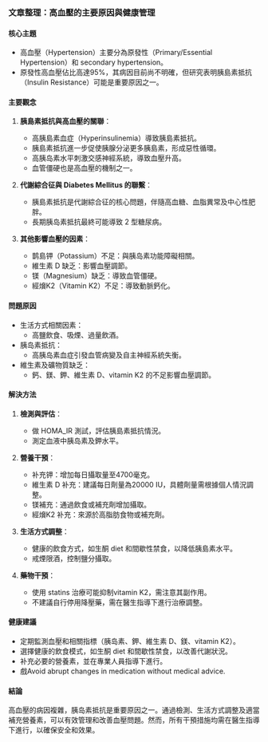 ### 文章整理：高血壓的主要原因與健康管理

#### 核心主題
- 高血壓（Hypertension）主要分為原發性（Primary/Essential Hypertension）和 secondary hypertension。
- 原發性高血壓佔比高達95%，其病因目前尚不明確，但研究表明胰島素抵抗（Insulin Resistance）可能是重要原因之一。

#### 主要觀念
1. **胰島素抵抗與高血壓的關聯**：
   - 高胰島素血症（Hyperinsulinemia）導致胰島素抵抗。
   - 胰島素抵抗進一步促使胰腺分泌更多胰島素，形成惡性循環。
   - 高胰岛素水平刺激交感神經系統，導致血壓升高。
   - 血管僵硬也是高血壓的機制之一。

2. **代謝綜合征與 Diabetes Mellitus 的聯繫**：
   - 胰島素抵抗是代謝綜合征的核心問題，伴隨高血糖、血脂異常及中心性肥胖。
   - 長期胰岛素抵抗最終可能導致 2 型糖尿病。

3. **其他影響血壓的因素**：
   - 鹊島钾（Potassium）不足：與胰岛素功能障礙相關。
   - 維生素 D 缺乏：影響血壓調節。
   - 镁（Magnesium）缺乏：導致血管僵硬。
   - 經燲K2（Vitamin K2）不足：導致動脈鈣化。

#### 問題原因
- 生活方式相關因素：
  - 高鹽飲食、吸煙、過量飲酒。
- 胰岛素抵抗：
  - 高胰岛素血症引發血管病變及自主神經系統失衡。
- 維生素及礦物質缺乏：
  - 鈣、鎂、鉀、維生素 D、vitamin K2 的不足影響血壓調節。

#### 解決方法
1. **檢測與評估**：
   - 做 HOMA_IR 測試，評估胰島素抵抗情況。
   - 測定血液中胰岛素及鉀水平。

2. **營養干預**：
   - 补充钾：增加每日攝取量至4700毫克。
   - 維生素 D 补充：建議每日劑量為20000 IU，具體劑量需根據個人情況調整。
   - 镁補充：通過飲食或補充劑增加攝取。
   - 經燲K2 补充：來源於高脂肪食物或補充劑。

3. **生活方式調整**：
   - 健康的飲食方式，如生酮 diet 和間歇性禁食，以降低胰島素水平。
   - 戒煙限酒，控制鹽分攝取。

4. **藥物干預**：
   - 使用	statins 治療可能抑制vitamin K2，需注意其副作用。
   - 不建議自行停用降壓藥，需在醫生指導下進行治療調整。

#### 健康建議
- 定期監測血壓和相關指標（胰岛素、鉀、維生素 D、鎂、vitamin K2）。
- 選擇健康的飲食模式，如生酮 diet 和間歇性禁食，以改善代謝狀況。
- 补充必要的營養素，並在專業人員指導下進行。
- 戲Avoid abrupt changes in medication without medical advice.

#### 結論
高血壓的病因複雜，胰岛素抵抗是重要原因之一。通過檢測、生活方式調整及適當補充營養素，可以有效管理和改善血壓問題。然而，所有干預措施均需在醫生指導下進行，以確保安全和效果。